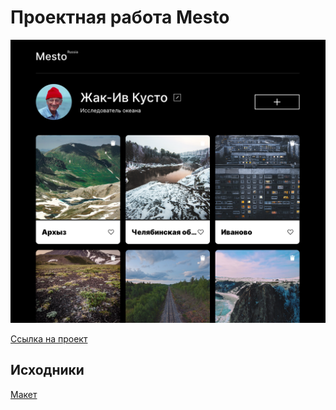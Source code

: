 # Проектная работа Mesto
<img src="/src/images/preview.png">


[Ссылка на проект](https://github.com/TraurigerMann/mesto-project-ff.git)

## Исходники
[Макет](https://www.figma.com/design/bjyvbKKJN2naO0ucURl2Z0/JavaScript.-Sprint-5?node-id=0-1&p=f&t=VAItCYYaZSqaNkQr-0)
